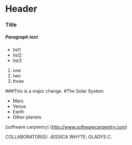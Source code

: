 # Header
### Title
##### Paragraph text

- list1
- list2
- list3

1. one
2. two
3. three

###This is a major change.
#The Solar System
- Mars
- Venus
- Earth
- Other planets

[software carpentry] (http://www.softwarecarpentry.com)

COLLABORATOR(S): JESSICA WHYTE, GLADYS C.



